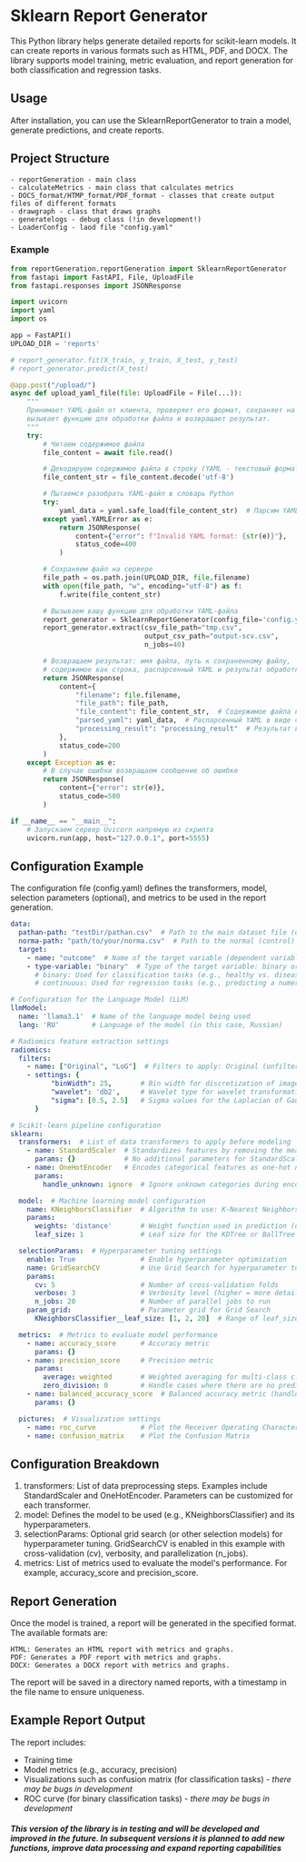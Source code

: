 # Sklearn Report Generator

This Python library helps generate detailed reports for scikit-learn models. It can create reports in various formats such as HTML, PDF, and DOCX. The library supports model training, metric evaluation, and report generation for both classification and regression tasks.

## Usage

After installation, you can use the SklearnReportGenerator to train a model, generate predictions, and create reports.

## Project Structure
```
- reportGeneration - main class
- calculateMetrics - main class that calculates metrics
- DOCS_format/HTMP_format/PDF_format - classes that create output files of different formats
- drawgraph - class that draws graphs
- generatelogs - debug class (!in development!)
- LoaderConfig - laod file "config.yaml"
```

### Example
```python
from reportGeneration.reportGeneration import SklearnReportGenerator
from fastapi import FastAPI, File, UploadFile
from fastapi.responses import JSONResponse

import uvicorn
import yaml
import os

app = FastAPI()
UPLOAD_DIR = 'reports'

# report_generator.fit(X_train, y_train, X_test, y_test)
# report_generator.predict(X_test)

@app.post("/upload/")
async def upload_yaml_file(file: UploadFile = File(...)):
    """
    Принимает YAML-файл от клиента, проверяет его формат, сохраняет на сервере,
    вызывает функцию для обработки файла и возвращает результат.
    """
    try:
        # Читаем содержимое файла
        file_content = await file.read()

        # Декодируем содержимое файла в строку (YAML - текстовый формат)
        file_content_str = file_content.decode('utf-8')

        # Пытаемся разобрать YAML-файл в словарь Python
        try:
            yaml_data = yaml.safe_load(file_content_str)  # Парсим YAML в словарь
        except yaml.YAMLError as e:
            return JSONResponse(
                content={"error": f"Invalid YAML format: {str(e)}"},
                status_code=400
            )

        # Сохраняем файл на сервере
        file_path = os.path.join(UPLOAD_DIR, file.filename)
        with open(file_path, "w", encoding="utf-8") as f:
            f.write(file_content_str)

        # Вызываем вашу функцию для обработки YAML-файла
        report_generator = SklearnReportGenerator(config_file='config.yaml', output_format="PDF")
        report_generator.extract(csv_file_path="tmp.csv",
                                 output_csv_path="output-scv.csv",
                                 n_jobs=40)

        # Возвращаем результат: имя файла, путь к сохраненному файлу,
        # содержимое как строка, распарсенный YAML и результат обработки
        return JSONResponse(
            content={
                "filename": file.filename,
                "file_path": file_path,
                "file_content": file_content_str,  # Содержимое файла в виде строки
                "parsed_yaml": yaml_data,  # Распарсенный YAML в виде словаря
                "processing_result": "processing_result"  # Результат вашей обработки
            },
            status_code=200
        )
    except Exception as e:
        # В случае ошибки возвращаем сообщение об ошибке
        return JSONResponse(
            content={"error": str(e)},
            status_code=500
        )

if __name__ == "__main__":
    # Запускаем сервер Uvicorn напрямую из скрипта
    uvicorn.run(app, host="127.0.0.1", port=5555)
```

## Configuration Example

The configuration file (config.yaml) defines the transformers, model, selection parameters (optional), and metrics to be used in the report generation.
```yaml
data:
  pathan-path: "testDir/pathan.csv"  # Path to the main dataset file (e.g., patient data)
  norma-path: "path/to/your/norma.csv"  # Path to the normal (control) dataset file
  target:
    - name: "outcome"  # Name of the target variable (dependent variable)
    - type-variable: "binary"  # Type of the target variable: binary or continuous
      # binary: Used for classification tasks (e.g., healthy vs. diseased)
      # continuous: Used for regression tasks (e.g., predicting a numeric value like tumor size)

# Configuration for the Language Model (LLM)
llmModel:
  name: 'llama3.1'  # Name of the language model being used
  lang: 'RU'        # Language of the model (in this case, Russian)

# Radiomics feature extraction settings
radiomics:
  filters:
    - name: ["Original", "LoG"]  # Filters to apply: Original (unfiltered) and Laplacian of Gaussian (LoG)
    - settings: {
          "binWidth": 25,       # Bin width for discretization of image intensity values
          "wavelet": 'db2',     # Wavelet type for wavelet transformation (e.g., Daubechies 2)
          "sigma": [0.5, 2.5]   # Sigma values for the Laplacian of Gaussian filter
      }

# Scikit-learn pipeline configuration
sklearn:
  transformers:  # List of data transformers to apply before modeling
    - name: StandardScaler  # Standardizes features by removing the mean and scaling to unit variance
      params: {}            # No additional parameters for StandardScaler
    - name: OneHotEncoder   # Encodes categorical features as one-hot numeric arrays
      params:
        handle_unknown: ignore  # Ignore unknown categories during encoding

  model:  # Machine learning model configuration
    name: KNeighborsClassifier  # Algorithm to use: K-Nearest Neighbors Classifier
    params:
      weights: 'distance'       # Weight function used in prediction (distance-based weighting)
      leaf_size: 1              # Leaf size for the KDTree or BallTree algorithm

  selectionParams:  # Hyperparameter tuning settings
    enable: True                # Enable hyperparameter optimization
    name: GridSearchCV          # Use Grid Search for hyperparameter tuning
    params:
      cv: 5                     # Number of cross-validation folds
      verbose: 3                # Verbosity level (higher = more detailed output)
      n_jobs: 20                # Number of parallel jobs to run
    param_grid:                 # Parameter grid for Grid Search
      KNeighborsClassifier__leaf_size: [1, 2, 20]  # Range of leaf_size values to test

  metrics:  # Metrics to evaluate model performance
    - name: accuracy_score      # Accuracy metric
      params: {}
    - name: precision_score     # Precision metric
      params:
        average: weighted       # Weighted averaging for multi-class classification
        zero_division: 0        # Handle cases where there are no predicted samples
    - name: balanced_accuracy_score  # Balanced accuracy metric (handles imbalanced datasets)
      params: {}

  pictures:  # Visualization settings
    - name: roc_curve           # Plot the Receiver Operating Characteristic (ROC) curve
    - name: confusion_matrix    # Plot the Confusion Matrix
```

## Configuration Breakdown

1. transformers: List of data preprocessing steps. Examples include StandardScaler and OneHotEncoder. Parameters can be customized for each transformer.
2. model: Defines the model to be used (e.g., KNeighborsClassifier) and its hyperparameters.
3. selectionParams: Optional grid search (or other selection models) for hyperparameter tuning. GridSearchCV is enabled in this example with cross-validation (cv), verbosity, and parallelization (n_jobs).
4. metrics: List of metrics used to evaluate the model's performance. For example, accuracy_score and precision_score.

## Report Generation

Once the model is trained, a report will be generated in the specified format. The available formats are:

    HTML: Generates an HTML report with metrics and graphs.
    PDF: Generates a PDF report with metrics and graphs.
    DOCX: Generates a DOCX report with metrics and graphs.

The report will be saved in a directory named reports, with a timestamp in the file name to ensure uniqueness.

## Example Report Output

The report includes:

- Training time
- Model metrics (e.g., accuracy, precision)
- Visualizations such as confusion matrix (for classification tasks) - _there may be bugs in development_
- ROC curve (for binary classification tasks) - _there may be bugs in development_

#### _This version of the library is in testing and will be developed and improved in the future. In subsequent versions it is planned to add new functions, improve data processing and expand reporting capabilities_
